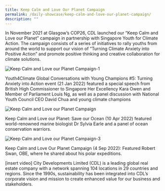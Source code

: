 ```yaml
---
title: Keep Calm and Love Our Planet Campaign
permalink: /daily-showcase/keep-calm-and-love-our-planet-campaign/
description: ""
---
```

In November 2021 at Glasgow’s COP26, CDL launched our “Keep Calm and Love our Planet” campaign in partnership with Singapore Youth for Climate Action. The campaign consists of a series of initiatives to rally youths from around the world to support our vision of “Turning Climate Anxiety into Positive Action” and promote positive thinking and creative collaboration for climate solutions.

![Keep Calm and Love our Planet Campaign-1](https://www.cop-pavilion.gov.sg/images/Cluster%20B/6%20Nov/P2/Image1.webp)

Youth4Climate Global Conversations with Young Champions #5: Turning Anxiety into Action event (21 Jan 2022) featured a special speech from British High Commissioner to Singapore Her Excellency Kara Owen and Member of Parliament Louis Ng, as well as a panel discussion with National Youth Council CEO David Chua and young climate champions

![Keep Calm and Love our Planet Campaign](https://www.cop-pavilion.gov.sg/images/Cluster%20B/6%20Nov/P2/Image2.webp)

Keep Calm and Love our Planet: Save our Ocean (10 Apr 2022) featured world-renowned marine biologist Dr Sylvia Earle and a panel of ocean conservation warriors.

![Keep Calm and Love our Planet Campaign-3](https://www.cop-pavilion.gov.sg/images/Cluster%20B/6%20Nov/P2/Image3.webp)

Keep Calm and Love Our Planet Campaign (4 Sep 2022): Featured Robert Swan, OBE, where he shared about his polar expeditions.

[insert video]
City Developments Limited (CDL) is a leading global real estate company with a network spanning 104 locations in 29 countries and regions. Since the 1990s, sustainability has been integrated into CDL’s corporate vision and mission to create enhanced value for our business and stakeholders.